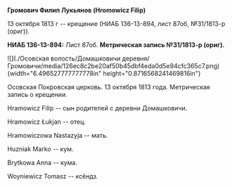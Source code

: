 **Громович Филип Лукьянов (Hromowicz Filip)**

13 октября 1813 г -- крещение (НИАБ 136-13-894, лист 87об, №31/1813-р
(ориг)).

**НИАБ 136-13-894:** Лист 87об. **Метрическая запись №31/1813-р
(ориг).**

![](./Осовская волость/Домашковичи деревня/Громовичи/media/126ec8c2be20af50b45dbf4eda0d5e94cfc365c7.png){width="6.496527777777778in"
height="0.8716568241469816in"}

Осовская Покровская церковь. 13 октября 1813 года. Метрическая запись о
крещении.

Hramowicz Filip -- сын родителей с деревни Домашковичи.

Hramowicz Łukjan -- отец.

Hramowiczowa Nastazyja -- мать.

Huzniak Marko -- кум.

Brytkowa Anna -- кума.

Woyniewicz Tomasz -- ксёндз.
